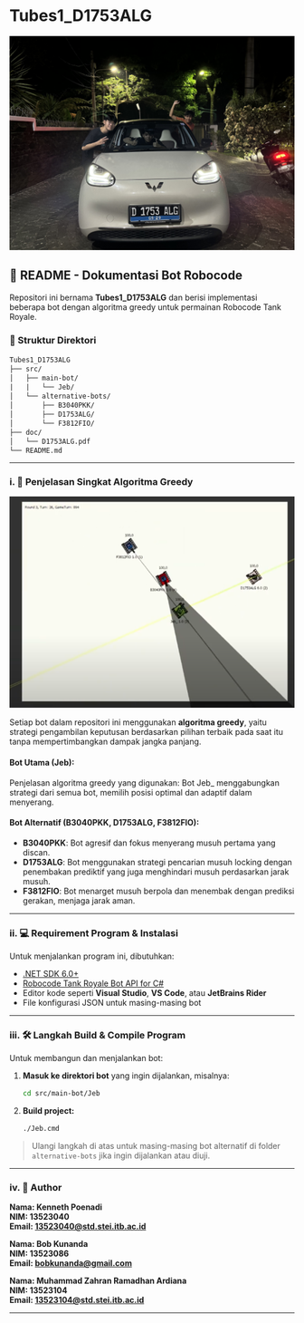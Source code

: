# Tubes1_D1753ALG
![Foto Tim](media/D1753ALG_TEAM.jpg)
## 📄 README - Dokumentasi Bot Robocode

Repositori ini bernama **Tubes1_D1753ALG** dan berisi implementasi beberapa bot dengan algoritma greedy untuk permainan Robocode Tank Royale.

### 📁 Struktur Direktori
```
Tubes1_D1753ALG
├── src/
│   ├── main-bot/
|   |   └── Jeb/        
│   └── alternative-bots/    
│       ├── B3040PKK/
│       ├── D1753ALG/
│       └── F3812FIO/
├── doc/
│   └── D1753ALG.pdf     
└── README.md                
```

---

### i. 🧠 Penjelasan Singkat Algoritma Greedy
![Foto pertarungan](media/Battle.png)

Setiap bot dalam repositori ini menggunakan **algoritma greedy**, yaitu strategi pengambilan keputusan berdasarkan pilihan terbaik pada saat itu tanpa mempertimbangkan dampak jangka panjang.

#### Bot Utama (Jeb):
Penjelasan algoritma greedy yang digunakan: Bot Jeb_ menggabungkan strategi dari semua bot, memilih posisi optimal dan adaptif dalam menyerang.


#### Bot Alternatif (B3040PKK, D1753ALG, F3812FIO):
- **B3040PKK**: Bot agresif dan fokus menyerang musuh pertama yang discan.
- **D1753ALG**: Bot menggunakan strategi pencarian musuh locking dengan penembakan prediktif yang juga menghindari musuh perdasarkan jarak musuh.
- **F3812FIO**: Bot menarget musuh berpola dan menembak dengan prediksi gerakan, menjaga jarak aman.

---

### ii. 💻 Requirement Program & Instalasi
Untuk menjalankan program ini, dibutuhkan:

- [.NET SDK 6.0+](https://dotnet.microsoft.com/en-us/download)
- [Robocode Tank Royale Bot API for C#](https://robocode-dev.github.io/tank-royale/)
- Editor kode seperti **Visual Studio**, **VS Code**, atau **JetBrains Rider**
- File konfigurasi JSON untuk masing-masing bot

---

### iii. 🛠️ Langkah Build & Compile Program
Untuk membangun dan menjalankan bot:

1. **Masuk ke direktori bot** yang ingin dijalankan, misalnya:
   ```bash
   cd src/main-bot/Jeb
   ```

2. **Build project:**
   ```bash
   ./Jeb.cmd
   ```


> Ulangi langkah di atas untuk masing-masing bot alternatif di folder `alternative-bots` jika ingin dijalankan atau diuji.

---

### iv. 👤 Author
**Nama: Kenneth Poenadi**  
**NIM: 13523040**  
**Email: 13523040@std.stei.itb.ac.id**  

**Nama: Bob Kunanda**  
**NIM: 13523086**  
**Email: bobkunanda@gmail.com**

**Nama: Muhammad Zahran Ramadhan Ardiana**  
**NIM: 13523104**  
**Email: 13523104@std.stei.itb.ac.id**

---



